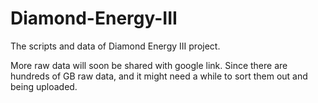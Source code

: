 # Diamond-Energy-III

The scripts and data of Diamond Energy III project.

More raw data will soon be shared with google link. Since there are hundreds of GB raw data, and it might need a while to sort them out and being uploaded.
